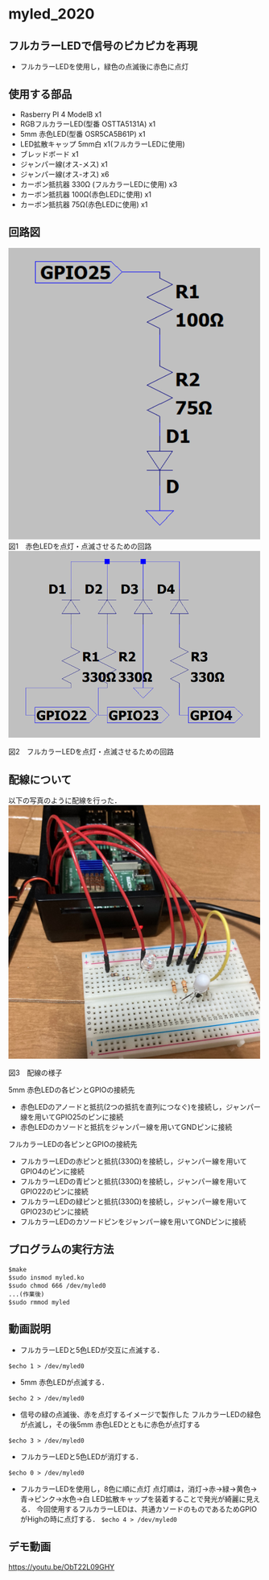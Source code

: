 # myled_2020


## フルカラーLEDで信号のピカピカを再現

- フルカラーLEDを使用し，緑色の点滅後に赤色に点灯

## 使用する部品
- Rasberry PI 4 ModelB x1
- RGBフルカラーLED(型番 OSTTA5131A) x1
- 5mm 赤色LED(型番 OSR5CA5B61P) x1
- LED拡散キャップ 5mm白 x1(フルカラーLEDに使用)
- ブレッドボード x1
- ジャンパー線(オス-メス) x1
- ジャンパー線(オス-オス) x6
- カーボン抵抗器 330Ω (フルカラーLEDに使用) x3
- カーボン抵抗器 100Ω(赤色LEDに使用) x1
- カーボン抵抗器 75Ω(赤色LEDに使用) x1

## 回路図

<img src = "./images/5mmLED.png" width="500">
図1　赤色LEDを点灯・点滅させるための回路

<img src = "./images/RGBLED.png" width="500">

図2　フルカラーLEDを点灯・点滅させるための回路

## 配線について
以下の写真のように配線を行った．
<img src = "./images/imag1.jpeg" width="500">

図3　配線の様子

5mm 赤色LEDの各ピンとGPIOの接続先
- 赤色LEDのアノードと抵抗(2つの抵抗を直列につなぐ)を接続し，ジャンパー線を用いてGPIO25のピンに接続
- 赤色LEDのカソードと抵抗をジャンパー線を用いてGNDピンに接続

フルカラーLEDの各ピンとGPIOの接続先
- フルカラーLEDの赤ピンと抵抗(330Ω)を接続し，ジャンパー線を用いてGPIO4のピンに接続
- フルカラーLEDの青ピンと抵抗(330Ω)を接続し，ジャンパー線を用いてGPIO22のピンに接続
- フルカラーLEDの緑ピンと抵抗(330Ω)を接続し，ジャンパー線を用いてGPIO23のピンに接続
- フルカラーLEDのカソードピンをジャンパー線を用いてGNDピンに接続



## プログラムの実行方法

```
$make
$sudo insmod myled.ko
$sudo chmod 666 /dev/myled0
...(作業後)
$sudo rmmod myled
```

## 動画説明

- フルカラーLEDと5色LEDが交互に点滅する．
```
$echo 1 > /dev/myled0
```

- 5mm 赤色LEDが点滅する．
```
$echo 2 > /dev/myled0
```

- 信号の緑の点滅後、赤を点灯するイメージで製作した
フルカラーLEDの緑色が点滅し，その後5mm 赤色LEDとともに赤色が点灯する
```
$echo 3 > /dev/myled0
```

- フルカラーLEDと5色LEDが消灯する．
```
$echo 0 > /dev/myled0
```

- フルカラーLEDを使用し，8色に順に点灯
点灯順は，消灯→赤→緑→黄色→青→ピンク→水色→白
LED拡散キャップを装着することで発光が綺麗に見える．
今回使用するフルカラーLEDは、共通カソードのものであるためGPIOがHighの時に点灯する．
```$echo 4 > /dev/myled0```

## デモ動画
https://youtu.be/ObT22L09GHY




